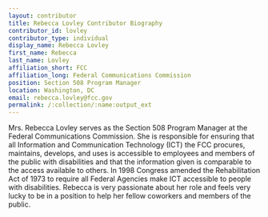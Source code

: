 ```yaml
---
layout: contributor
title: Rebecca Lovley Contributor Biography
contributor_id: lovley
contributor_type: individual
display_name: Rebecca Lovley
first_name: Rebecca
last_name: Lovley
affiliation_short: FCC
affiliation_long: Federal Communications Commission
position: Section 508 Program Manager
location: Washington, DC 
email: rebecca.lovley@fcc.gov
permalink: /:collection/:name:output_ext
---
```

Mrs. Rebecca Lovley serves as the Section 508 Program Manager at the Federal Communications Commission.  She is responsible for ensuring that all Information and Communication Technology (ICT) the FCC procures, maintains, develops, and uses is accessible to employees and members of the public with disabilities and that the information given is comparable to the access available to others. In 1998 Congress amended the Rehabilitation Act of 1973 to require all Federal Agencies make ICT accessible to people with disabilities. Rebecca is very passionate about her role and feels very lucky to be in a position to help her fellow coworkers and members of the public. 